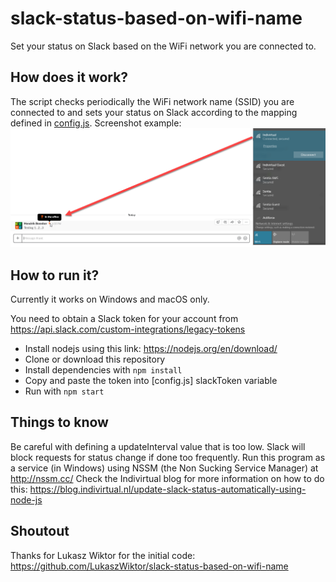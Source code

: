 # slack-status-based-on-wifi-name
Set your status on Slack based on the WiFi network you are connected to.

## How does it work?

The script checks periodically the WiFi network name (SSID) you are connected to and sets your status on Slack according to the mapping defined in [config.js](./config.js).
Screenshot example: ![Wifi based slack status change screenshot](https://raw.githubusercontent.com/Indivirtual/wifi-based-slack-status/master/docs/set-slack-status-based-on-wifi.png "Wifi based slack status change screenshot")

## How to run it?
Currently it works on Windows and macOS only.

You need to obtain a Slack token for your account from https://api.slack.com/custom-integrations/legacy-tokens

- Install nodejs using this link: https://nodejs.org/en/download/
- Clone or download this repository
- Install dependencies with `npm install`
- Copy and paste the token into [config.js] slackToken variable
- Run with `npm start`

## Things to know

Be careful with defining a updateInterval value that is too low. Slack will block requests for status change if done too frequently.
Run this program as a service (in Windows) using NSSM (the Non Sucking Service Manager) at http://nssm.cc/
Check the Indivirtual blog for more information on how to do this: https://blog.indivirtual.nl/update-slack-status-automatically-using-node-js

## Shoutout
Thanks for Lukasz Wiktor for the initial code: https://github.com/LukaszWiktor/slack-status-based-on-wifi-name
